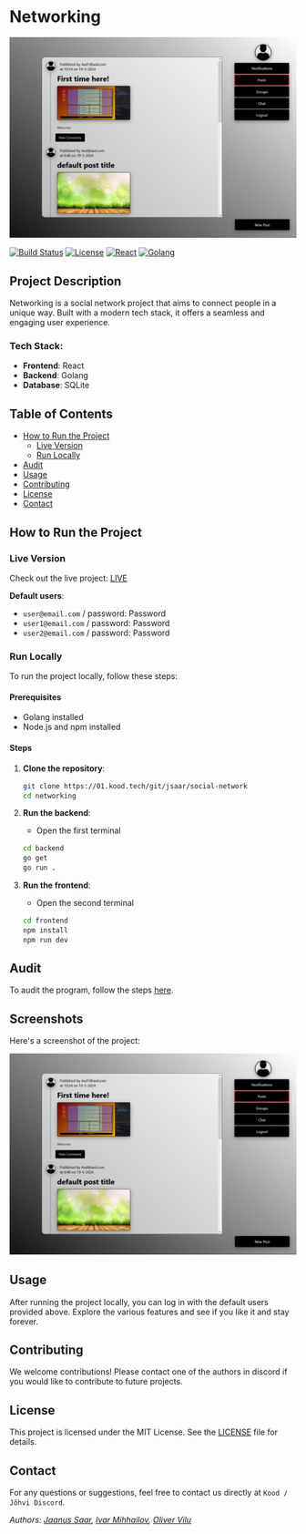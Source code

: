 # Networking

![Project Screenshot](socialNetwork.jpg)

[![Build Status](https://img.shields.io/github/workflow/status/The-Estonian/networking/docker-image.yml?branch=master)](https://github.com/The-Estonian/networking/actions)
[![License](https://img.shields.io/badge/license-MIT-blue)](https://opensource.org/license/mit)
[![React](https://img.shields.io/badge/frontend-react-blue)](https://reactjs.org/)
[![Golang](https://img.shields.io/badge/backend-golang-green)](https://golang.org/)

## Project Description

Networking is a social network project that aims to connect people in a unique way. Built with a modern tech stack, it offers a seamless and engaging user experience.

### Tech Stack:

- **Frontend**: React
- **Backend**: Golang
- **Database**: SQLite

## Table of Contents

- [How to Run the Project](#how-to-run-the-project)
  - [Live Version](#live-version)
  - [Run Locally](#run-locally)
- [Audit](#audit)
- [Usage](#usage)
- [Contributing](#contributing)
- [License](#license)
- [Contact](#contact)

## How to Run the Project

### Live Version

Check out the live project: [LIVE](https://www.devpipe.ee)

**Default users**:

- `user@email.com` / password: Password
- `user1@email.com` / password: Password
- `user2@email.com` / password: Password

### Run Locally

To run the project locally, follow these steps:

#### Prerequisites

- Golang installed
- Node.js and npm installed

#### Steps

1. **Clone the repository**:

   ```bash
   git clone https://01.kood.tech/git/jsaar/social-network
   cd networking
   ```

2. **Run the backend**:

   - Open the first terminal

   ```bash
   cd backend
   go get
   go run .
   ```

3. **Run the frontend**:
   - Open the second terminal
   ```bash
   cd frontend
   npm install
   npm run dev
   ```

## Audit

To audit the program, follow the steps [here](https://github.com/01-edu/public/tree/master/subjects/social-network/audit).

## Screenshots

Here's a screenshot of the project:

![Project Screenshot](socialNetwork.jpg)

## Usage

After running the project locally, you can log in with the default users provided above. Explore the various features and see if you like it and stay forever.

## Contributing

We welcome contributions! Please contact one of the authors in discord if you would like to contribute to future projects.

## License

This project is licensed under the MIT License. See the [LICENSE](https://opensource.org/license/mit) file for details.

## Contact

For any questions or suggestions, feel free to contact us directly at `Kood / Jõhvi Discord`.

_Authors: [Jaanus Saar](https://01.kood.tech/git/jsaar), [Ivar Mihhailov](https://01.kood.tech/git/imihhail), [Oliver Vilu](https://01.kood.tech/git/ovilu)_
